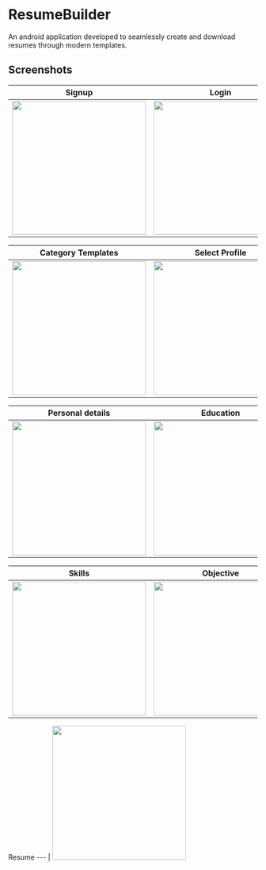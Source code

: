 # ResumeBuilder
An android application developed to seamlessly create and download resumes through modern templates.

## Screenshots
Signup | Login | Home
--- | --- | --- 
<img src="https://github.com/VaibhavSaini19/ResumeBuilder/blob/master/screenshots/signup.jpg" width="270" /> | <img src="https://github.com/VaibhavSaini19/ResumeBuilder/blob/master/screenshots/login.jpg" width="270" /> | <img src="https://github.com/VaibhavSaini19/ResumeBuilder/blob/master/screenshots/home.jpg" width="270" />

Category Templates | Select Profile | Edit Details
--- | --- | --- 
<img src="https://github.com/VaibhavSaini19/ResumeBuilder/blob/master/screenshots/category_templates.jpg" width="270" /> | <img src="https://github.com/VaibhavSaini19/ResumeBuilder/blob/master/screenshots/select_profile.jpg" width="270" /> | <img src="https://github.com/VaibhavSaini19/ResumeBuilder/blob/master/screenshots/edit_details.jpg" width="270" />

Personal details | Education | Experience
--- | --- | --- 
<img src="https://github.com/VaibhavSaini19/ResumeBuilder/blob/master/screenshots/personal.jpg" width="270" /> | <img src="https://github.com/VaibhavSaini19/ResumeBuilder/blob/master/screenshots/education.jpg" width="270" /> | <img src="https://github.com/VaibhavSaini19/ResumeBuilder/blob/master/screenshots/experience.jpg" width="270" />

Skills | Objective | Projects
--- | --- | --- 
<img src="https://github.com/VaibhavSaini19/ResumeBuilder/blob/master/screenshots/skills.jpg" width="270" /> | <img src="https://github.com/VaibhavSaini19/ResumeBuilder/blob/master/screenshots/objective.jpg" width="270" /> | <img src="https://github.com/VaibhavSaini19/ResumeBuilder/blob/master/screenshots/project.jpg" width="270" />

Resume
--- | 
<img src="https://github.com/VaibhavSaini19/ResumeBuilder/blob/master/screenshots/resume.jpg" width="270" />
